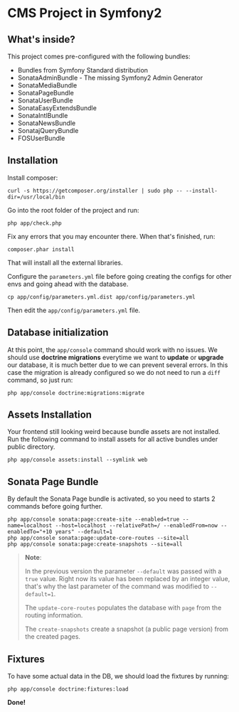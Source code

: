 CMS Project in Symfony2
=========================

What's inside?
--------------

This project comes pre-configured with the following bundles:

* Bundles from Symfony Standard distribution
* SonataAdminBundle - The missing Symfony2 Admin Generator
* SonataMediaBundle
* SonataPageBundle
* SonataUserBundle
* SonataEasyExtendsBundle
* SonataIntlBundle
* SonataNewsBundle
* SonatajQueryBundle
* FOSUserBundle


## Installation

Install composer:

```
curl -s https://getcomposer.org/installer | sudo php -- --install-dir=/usr/local/bin
```

Go into the root folder of the project and run:

```
php app/check.php
```

Fix any errors that you may encounter there. When that's finished, run:

```
composer.phar install
```

That will install all the external libraries.

Configure the ```parameters.yml``` file before going creating the configs for other envs and going ahead with the database.

```
cp app/config/parameters.yml.dist app/config/parameters.yml
```

Then edit the ```app/config/parameters.yml``` file.


## Database initialization

At this point, the ```app/console``` command should work with no issues. We should use **doctrine migrations** everytime we want to **update** or **upgrade** our database, it is much better due to we can prevent several errors. In this case the migration is already configured so we do not need to run a ```diff``` command, so just run:

```
php app/console doctrine:migrations:migrate
```

## Assets Installation

Your frontend still looking weird because bundle assets are not installed. Run the following command to install assets for all active bundles under public directory.

```
php app/console assets:install --symlink web
```

## Sonata Page Bundle

By default the Sonata Page bundle is activated, so you need to starts 2 commands before going further.

```
php app/console sonata:page:create-site --enabled=true --name=localhost --host=localhost --relativePath=/ --enabledFrom=now --enabledTo="+10 years" --default=1
php app/console sonata:page:update-core-routes --site=all
php app/console sonata:page:create-snapshots --site=all
```

> **Note**:
> 
> In the previous version the parameter ```--default``` was passed with a ```true``` value. Right now its value has been replaced by an integer value, that's why the last parameter of the command was modified to ```--default=1```.
> 
>The ```update-core-routes``` populates the database with ```page``` from the routing information.
> 
> The ```create-snapshots``` create a snapshot (a public page version) from the created pages.

## Fixtures

To have some actual data in the DB, we should load the fixtures by running:

```
php app/console doctrine:fixtures:load
```


**Done!**